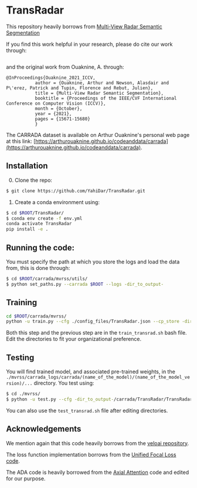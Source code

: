 # TransRadar


This repository heavily borrows from [Multi-View Radar Semantic Segmentation](https://github.com/valeoai/MVRSS)

If you find this work helpful in your research, please do cite our work through:

```
```

and the original work from Ouaknine, A. through:
```
@InProceedings{Ouaknine_2021_ICCV,
	       author = {Ouaknine, Arthur and Newson, Alasdair and P\'erez, Patrick and Tupin, Florence and Rebut, Julien},
	       title = {Multi-View Radar Semantic Segmentation},
	       booktitle = {Proceedings of the IEEE/CVF International Conference on Computer Vision (ICCV)},
	       month = {October},
	       year = {2021},
	       pages = {15671-15680}
	       }
```


The CARRADA dataset is available on Arthur Ouaknine's personal web page at this link: [https://arthurouaknine.github.io/codeanddata/carrada](https://arthurouaknine.github.io/codeanddata/carrada).


## Installation

0. Clone the repo:

```bash
$ git clone https://github.com/YahiDar/TransRadar.git
```

1. Create a conda environment using:

```bash
$ cd $ROOT/TransRadar/
$ conda env create -f env.yml
conda activate TransRadar
pip install -e .
```

## Running the code:

You must specify the path at which you store the logs and load the data from, this is done through:

```bash
$ cd $ROOT/carrada/mvrss/utils/
$ python set_paths.py --carrada $ROOT --logs -dir_to_output-
```

## Training

```bash
cd $ROOT/carrada/mvrss/ 
python -u train.py --cfg ./config_files/TransRadar.json --cp_store -dir_to_checkpoint_store-
```

Both this step and the previous step are in the ```train_transrad.sh``` bash file. Edit the directories to fit your organizational preference.

## Testing

You will find trained model, and associated pre-trained weights, in the ```./mvrss/carrada_logs/carrada/(name_of_the_model)/(name_of_the_model_version)/...``` directory. You test using:

```bash
$ cd ./mvrss/ 
$ python -u test.py --cfg -dir_to_output-/carrada/TransRadar/TransRadar_0/config.json
```

You can also use the ```test_transrad.sh``` file after editing directories.

## Acknowledgements

We mention again that this code heavily borrows from the [veloai repository](https://github.com/valeoai/MVRSS). 

The loss function implementation borrows from the [Unified Focal Loss code](https://github.com/mlyg/unified-focal-loss).

The ADA code is heavily borrowed from the [Axial Attention](https://github.com/lucidrains/axial-attention) code and edited for our purpose.


